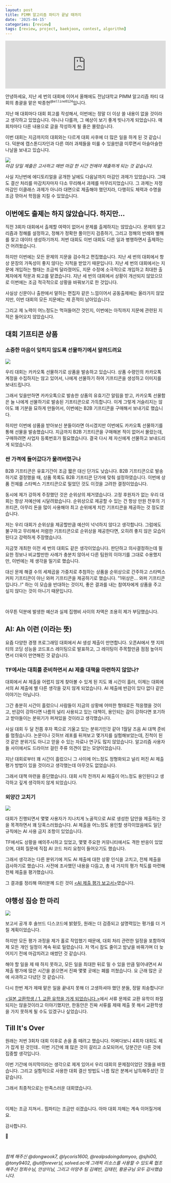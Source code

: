 ```yaml
---
layout: post
title: PIMM 알고리즘 파티가 끝날 때까지
date: '2025-04-15'
categories: [review]
tags: [review, project, baekjoon, contest, algorithm]
---
```


<iframe style="width: 100%;" src="https://www.youtube.com/embed/J47AEDV9KQ0?si=oeVrRIXAUpoZeHx4" title="YouTube video player" frameborder="0" allow="accelerometer; autoplay; clipboard-write; encrypted-media; gyroscope; picture-in-picture; web-share" referrerpolicy="strict-origin-when-cross-origin" allowfullscreen></iframe>

안녕하세요, 지난 세 번의 대회에 이어서 올해에도 전남대학교 PIMM 알고리즘 파티 대회의 총괄을 맡은 박종현<sup><code>@belline0124</code></sup>입니다.

지난 매 대회마다 대회 회고를 작성해서, 이번에는 정말 더 이상 쓸 내용이 없을 것이라고 생각하고 있었습니다. 아니나 다를까, 그 예상이 보기 좋게 빗나가게 되었습니다. 매 회차마다 다른 내용으로 글을 작성하게 될 줄은 몰랐습니다.

이번 대회는 지금까지의 대회와는 다르게 대회 사후에 더 많은 일을 하게 된 것 같습니다. 덕분에 캡스톤디자인과 다른 여러 과제들을 미룰 수 있을만큼 미루면서 아슬아슬한 나날을 보내고 있습니다.

![](/static/posts/2025-04-15-till-its-over/jnulms.png)  
_마감 당일 제출은 고사하고 매번 마감 한 시간 전에야 제출하게 되는 것 같습니다._

사실 지난번에 에디토리얼을 공개한 날에도 다음날까지 마감인 과제가 있었습니다. 그때도 결산 처리를 마감치자마자 다소 무리해서 과제를 마무리지었습니다. 그 과제는 자정 마감인 이클래스 과제가 아니라 대면으로 제출해야 했던지라, 다행히도 체력과 수명을 조금 깎아서 학점을 지킬 수 있었습니다.

## 이번에도 출제는 하지 않았습니다. 하지만...
직전 3회차 대회에서 출제할 여력이 없어서 문제를 출제하지는 않았습니다. 문제의 알고리즘과 정해를 설정하고, 정해가 정확한 풀이인지 검증하기, 그리고 정해의 반례와 별해를 찾고 데이터 생성하기까지. 저번 대회도 이번 대회도 다른 일과 병행하면서 출제하는 건 어려웠습니다.

하지만 이번에는 모든 문제의 지문을 검수하고 편집했습니다. 지난 세 번의 대회에서 항상 문장의 가독성이 좋지 않다는 지적을 받았기 때문입니다. 지난 세 번의 대회에서는 지문에 개입하는 형태는 조금씩 달라졌어도, 지문 수정에 소극적으로 개입하고 최대한 출제자에게 작문과 퇴고를 맡겼습니다. 지난 세 번의 대회에서 상황이 개선되지 않았으므로 이번에는 조금 적극적으로 상황을 바꿔보기로 한 것입니다.

사실상 신문이나 출판에서 말하는 편집자 같은 느낌이어서 공동출제에는 올라가지 않았지만, 이번 대회의 모든 지문에는 제 흔적이 남아있습니다. 

그리고 제 노력이 어느정도는 먹혀들어간 것인지, 이번에는 아직까지 지문에 관련된 지적은 들어오지 않았습니다.

## 대회 기프티콘 상품
### 소중한 마음이 잊히지 않도록 선물하기에서 알려드려요
![](/static/posts/2025-04-15-till-its-over/kakaotalk.png)

우리 대회는 카카오톡 선물하기로 상품을 발송하고 있습니다. 상품 수령인의 카카오톡 계정을 수집하지는 않고 있어서, 나에게 선물하기 하여 기프티콘을 생성하고 이미지를 보내드립니다. 

그래서 잊을만하면 카카오톡으로 발송한 상품의 유효기간 알림을 받고, 카카오톡 선물함은 늘 나에게 선물하기로 발송된 기프티콘으로 가득합니다. 이게 그렇게 거슬리지는 않아도 꽤 기분을 묘하게 만들어서, 이번에는 B2B 기프티콘을 구매해서 보내기로 했습니다.

하지만 이번에 상품을 받아보신 분들이라면 아시겠지만 이번에도 카카오톡 선물하기를 통해 선물을 발송했습니다. 지금까지 B2B 기프티콘을 구매해본 적이 없어서 몰랐는데, 구매하려면 사업자 등록번호가 필요했습니다. 결국 다시 제 자신에게 선물하고 보내드리게 되었습니다.

### 싼 가격에 들어갔다가 물려버렸구나
B2B 기프티콘은 유효기간이 조금 짧은 대신 단가도 낮습니다. B2B 기프티콘으로 발송하기로 결정했을 때, 상품 목록도 B2B 기프티콘 단가에 맞춰 설정하였습니다. 이번에 상품 전체를 스타벅스 기프티콘으로 밀었던 것도 이것을 고려한 결정이었습니다.

동시에 제가 강하게 주장했던 것은 순위상의 제거였습니다. 고정 후원자가 없는 우리 대회는 항상 저예산에 시달려왔습니다. 순위상으로 제공할 수 있는 건 항상 만원 전후의 기프티콘, 아무리 돈을 많이 사용해야 최고 순위에게 치킨 기프티콘을 제공하는 것 정도였습니다.

저는 우리 대회가 순위상을 제공할만큼 예산이 넉넉하지 않다고 생각합니다. 그럼에도 불구하고 무리해서 저렴한 기프티콘으로 순위상을 제공한다면, 오히려 좋지 않은 모습이 된다고 강력하게 주장했습니다. 

지금껏 개최한 이전 세 번의 대회도 같은 생각이었습니다. 판단하고 의사결정하는데 필요한 정보나 비교할만한 사례가 충분치 않아서 다른 팀원의 이야기를 그대로 수용했지만, 이번에는 제 생각을 밀기로 했습니다.

대신 문제 해결 수의 세제곱을 가중치로 추첨하는 상품을 순위상으로 간주하고 스타벅스 커피 기프티콘이 아닌 와퍼 기프티콘을 제공하기로 했습니다. "1위상은... 와퍼 기프티콘입니다..!" 하는 이 모습을 반대하는 것이지, 좋은 결과를 내는 참여자에게 상품을 주고 싶지 않다는 것이 아니기 때문입니다.

<br />

아무튼 덕분에 발생한 예산과 실제 집행비 사이의 차액은 조용히 제가 부담했습니다.

## AI: Ah 이런 (이라는 뜻)
요즘 다양한 경쟁 프로그래밍 대회에서 AI 생성 제출이 만연합니다. 오픈AI에서 챗 지피티의 코딩 성능을 코드포스 레이팅으로 발표하고, 그 레이팅이 주목할만큼 점점 높아지면서 더욱이 만연해진 것 같습니다.

### TF에서는 대회를 준비하면서 AI 제출 대책을 마련하지 않았나?
대회에서 AI 제출을 어렵지 않게 찾아볼 수 있게 된 지도 꽤 시간이 흘러, 이제는 대회에서의 AI 제출에 별 다른 생각을 갖지 않게 되었습니다. AI 제출에 반감이 있다 없다 같은 이야기는 아닙니다.

그간 충분히 시간이 흘렀으니 사람들이 지금의 상황에 어떠한 형태로든 적응했을 것이고, 반감이 강하다면 나름의 널리 사용되고 있는 대책이, 용인되는 감이 강하다면 포기하고 받아들이는 분위기가 퍼져있을 것이라고 생각했습니다.

사실 대회 두 달 전쯤 후자 쪽으로 기울고 있는 분위기인것 같아 1월달 즈음 AI 대책 준비를 멈췄습니다. 논문이나 깃허브 레포를 뒤져보고 몇가지를 실험해보았는데, 진척이 된 것 같은 분위기도 아니고 얻을 수 있는 자료나 연구도 많지 않았습니다. 알고리즘 사용자들 사이에서도 드라이브 걸린 주류 의견이 없는 모양이었습니다.

지난 대회로부터 꽤 시간이 흘렀으니 그 사이에 어느정도 정형화되고 널리 퍼진 AI 제출 평가 방법이 있을 것이라고 생각했는데 아무것도 없었습니다.

그래서 대책 마련을 중단했습니다.
대회 시작 전까지 AI 제출이 어느정도 용인된다고 생각하고 깊게 생각하지 않게 되었습니다.

### 외양간 고치기
![](/static/posts/2025-04-15-till-its-over/boj-ask.png)  

대회가 진행되면서 몇몇 사용자가 지나치게 노골적으로 AI로 생성한 답안을 제출하는 것을 목격하면서 꽤 당혹스러웠습니다. AI 제출을 어느정도 용인할 생각이었음에도 일단 규칙에는 AI 사용 금지 조항이 있었습니다.

TF에서도 상황을 예의주시하고 있었고, 몇몇 주요한 커뮤니티에서도 격한 반응이 있었으며, 대회 질문에 직접 AI 코드 처리 요청이 들어오기도 했습니다.

그래서 생각과는 다른 분위기에 저도 AI 제출에 대한 상황 인식을 고치고, 전체 제출을 검사하기로 했습니다. 사전에 조사했던 내용을 다듬고, 총 네 가지의 평가 척도를 마련해 전체 제출을 평가했습니다.

그 결과를 정리해 여러분께 드린 것이 [&lt;AI 제출 평가 보고서&gt;](https://github.com/pimm-dev/2025-first-half-algorithm-party-editorial)였습니다.

## 야행성 짐승 한 마리
![](/static/posts/2025-04-15-till-its-over/solved-discord.png)

보고서 공개 후 솔브드 디스코드에 밝혔듯, 원래는 더 검증되고 설명력있는 평가를 더 거칠 계획이었습니다.

하지만 모든 평가 과정을 제가 홀로 작업했기 때문에, 대회 처리 관련한 일정을 포함하여 제 모든 개인 일정이 계속 뒤로 밀렸습니다. 저 역시 잠도 줄이고 밤낮을 바꿔가며 더 늦어지기 전에 마감치려고 애썼던 것 같습니다.

해야 할 일을 제 때 하지 못하고, 모든 일을 최대한 뒤로 밀 수 있을 만큼 밀어내면서 AI 제출 평가에 많은 시간을 쏟으면서 진짜 몇몇 곳에는 폐를 끼쳤습니다. 요 근래 많은 곳에 사과하고 다녔던 것 같습니다.

다시 한번 제가 제때 맡은 일을 끝내지 못해 더 고생하셔야 했던 분들, 정말 죄송합니다!

[&lt;일본 교환학생 / 1. 교환 유학을 가게 되었습니다.&gt;](/posts/2025-04-14-ex-st-jp-im-going-to-japan)에서 서류 문제로 교환 유학이 좌절되지는 않을것이라고 이야기했지만, 한동안은 진짜 서류를 제때 제출 못 해서 교환학생을 가지 못하게 될 수도 있겠구나 싶었습니다.

## Till It's Over

원래는 저번 3회차 대회 이후로 손을 좀 떼려고 했습니다. 어쩌다보니 4회차 대회도 제가 잡게 된 것인데.. 이번 기간에 꽤 많은 것이 갈리고 소모되어서, 당분간은 다른 것에 집중할 생각입니다.

이번 기간에 마지막이라는 생각으로 제게 있어서 우리 대회의 문제점이었던 것들을 바꿨습니다. 그리고 실험적으로 사용한 대회 결산 방법도 나름 많은 분께서 납득해주셨던 것 같습니다.

그래서 최종적으로는 만족스러운 대회였습니다.

<br />

이제는 조금 지쳐서.. 핌파티는 조금만 쉬겠습니다. 아마 대회 자체는 계속 이어질거에요.

감사합니다.

🎉

<br />

_함께 해주신 @dongwook7, @lycoris1600, @realpsdoingdamyoo, @sjhi00, @tony9402, @utilforever님, solved.ac에 그래픽 리소스를 사용할 수 있도록 협조해주신 정희수님, 안상이님, 그리고 아망추 팀 김예빈, 김태린, 황윤규님 모두 감사했습니다._
